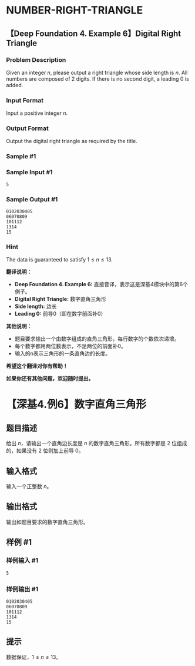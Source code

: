 # NUMBER-RIGHT-TRIANGLE
## 【Deep Foundation 4. Example 6】Digital Right Triangle

### Problem Description

Given an integer $n$, please output a right triangle whose side length is $n$. All numbers are composed of 2 digits. If there is no second digit, a leading 0 is added.

### Input Format

Input a positive integer $n$.

### Output Format

Output the digital right triangle as required by the title.

### Sample #1

### Sample Input #1

```
5
```

### Sample Output #1

```
0102030405
06070809
101112
1314
15
```

### Hint

The data is guaranteed to satisfy $1\le n\le13$.

**翻译说明：**

* **Deep Foundation 4. Example 6:**  直接音译，表示这是深基4模块中的第6个例子。
* **Digital Right Triangle:** 数字直角三角形
* **Side length:** 边长
* **Leading 0:** 前导0（即在数字前面补0）

**其他说明：**

* 题目要求输出一个由数字组成的直角三角形，每行数字的个数依次递增。
* 每个数字都用两位数表示，不足两位的前面补0。
* 输入的n表示三角形的一条直角边的长度。

**希望这个翻译对你有帮助！** 

**如果你还有其他问题，欢迎随时提出。**

# 【深基4.例6】数字直角三角形

## 题目描述

给出 $n$，请输出一个直角边长度是 $n$ 的数字直角三角形。所有数字都是 $2$ 位组成的，如果没有 $2$ 位则加上前导 $0$。

## 输入格式

输入一个正整数 $n$。

## 输出格式

输出如题目要求的数字直角三角形。

## 样例 #1

### 样例输入 #1

```
5
```

### 样例输出 #1

```
0102030405
06070809
101112
1314
15
```

## 提示

数据保证，$1\le n\le13$。
